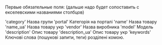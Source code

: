 Первые обязательные поля:
(дальше надо будет сопоставить с екселевскими названиями столбцов)

'category' Назва групи
'portal' Категорія на порталі
'name' Назва товару
'name_ua' Назва товару укр
'vendor' Назва виробника
'model' Модель
'description' Опис товару
'description_ua' Опис товару укр
'keywords' Ключові слова (пошукові запити, теги) розділені комою.

